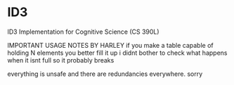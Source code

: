 # ID3
ID3 Implementation for Cognitive Science (CS 390L)







IMPORTANT USAGE NOTES BY HARLEY
if you make a table capable of holding N elements you better fill it up
i didnt bother to check what happens when it isnt full so it probably breaks

everything is unsafe and there are redundancies everywhere. sorry
